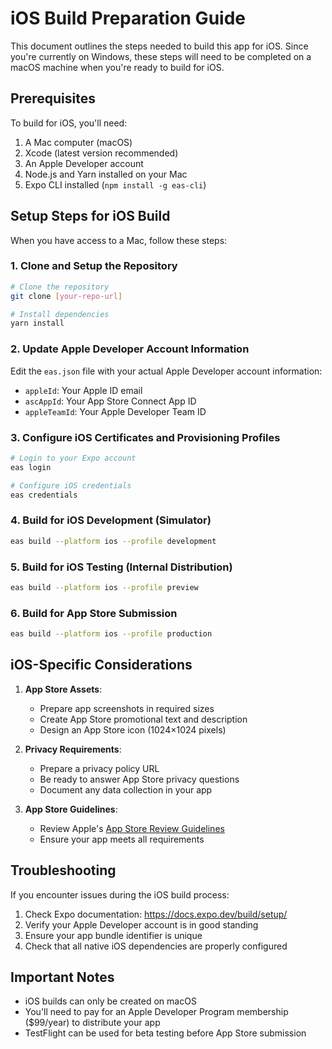 # iOS Build Preparation Guide

This document outlines the steps needed to build this app for iOS. Since you're currently on Windows, these steps will need to be completed on a macOS machine when you're ready to build for iOS.

## Prerequisites

To build for iOS, you'll need:

1. A Mac computer (macOS)
2. Xcode (latest version recommended)
3. An Apple Developer account
4. Node.js and Yarn installed on your Mac
5. Expo CLI installed (`npm install -g eas-cli`)

## Setup Steps for iOS Build

When you have access to a Mac, follow these steps:

### 1. Clone and Setup the Repository

```bash
# Clone the repository
git clone [your-repo-url]

# Install dependencies
yarn install
```

### 2. Update Apple Developer Account Information

Edit the `eas.json` file with your actual Apple Developer account information:

- `appleId`: Your Apple ID email
- `ascAppId`: Your App Store Connect App ID
- `appleTeamId`: Your Apple Developer Team ID

### 3. Configure iOS Certificates and Provisioning Profiles

```bash
# Login to your Expo account
eas login

# Configure iOS credentials
eas credentials
```

### 4. Build for iOS Development (Simulator)

```bash
eas build --platform ios --profile development
```

### 5. Build for iOS Testing (Internal Distribution)

```bash
eas build --platform ios --profile preview
```

### 6. Build for App Store Submission

```bash
eas build --platform ios --profile production
```

## iOS-Specific Considerations

1. **App Store Assets**:

   - Prepare app screenshots in required sizes
   - Create App Store promotional text and description
   - Design an App Store icon (1024×1024 pixels)

2. **Privacy Requirements**:

   - Prepare a privacy policy URL
   - Be ready to answer App Store privacy questions
   - Document any data collection in your app

3. **App Store Guidelines**:
   - Review Apple's [App Store Review Guidelines](https://developer.apple.com/app-store/review/guidelines/)
   - Ensure your app meets all requirements

## Troubleshooting

If you encounter issues during the iOS build process:

1. Check Expo documentation: https://docs.expo.dev/build/setup/
2. Verify your Apple Developer account is in good standing
3. Ensure your app bundle identifier is unique
4. Check that all native iOS dependencies are properly configured

## Important Notes

- iOS builds can only be created on macOS
- You'll need to pay for an Apple Developer Program membership ($99/year) to distribute your app
- TestFlight can be used for beta testing before App Store submission
